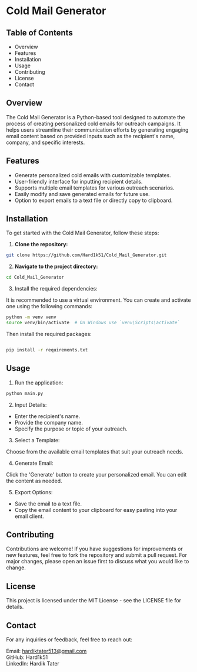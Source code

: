 # Cold Mail Generator

## Table of Contents
- Overview
- Features
- Installation
- Usage
- Contributing
- License
- Contact

## Overview
The Cold Mail Generator is a Python-based tool designed to automate the process of creating personalized cold emails for outreach campaigns. It helps users streamline their communication efforts by generating engaging email content based on provided inputs such as the recipient's name, company, and specific interests.

## Features
- Generate personalized cold emails with customizable templates.
- User-friendly interface for inputting recipient details.
- Supports multiple email templates for various outreach scenarios.
- Easily modify and save generated emails for future use.
- Option to export emails to a text file or directly copy to clipboard.

## Installation
To get started with the Cold Mail Generator, follow these steps:

1. **Clone the repository:**

```bash
git clone https://github.com/Hard1k51/Cold_Mail_Generator.git
```
2. **Navigate to the project directory:**

```bash
cd Cold_Mail_Generator
```
3. Install the required dependencies:

It is recommended to use a virtual environment. You can create and activate one using the following commands:

```bash
python -m venv venv
source venv/bin/activate  # On Windows use `venv\Scripts\activate`
```

Then install the required packages:

```bash

pip install -r requirements.txt
```
## Usage
1. Run the application:
```bash
python main.py
```
2. Input Details:

- Enter the recipient's name.
- Provide the company name.
- Specify the purpose or topic of your outreach.
3. Select a Template:

Choose from the available email templates that suit your outreach needs.

4. Generate Email:

Click the 'Generate' button to create your personalized email. You can edit the content as needed.

5. Export Options:

- Save the email to a text file.
- Copy the email content to your clipboard for easy pasting into your email client.
## Contributing
Contributions are welcome! If you have suggestions for improvements or new features, feel free to fork the repository and submit a pull request. For major changes, please open an issue first to discuss what you would like to change.

## License
This project is licensed under the MIT License - see the LICENSE file for details.

## Contact
For any inquiries or feedback, feel free to reach out:

Email: hardiktater513@gmail.com <br>
GitHub: Hard1k51<br>
LinkedIn: Hardik Tater
